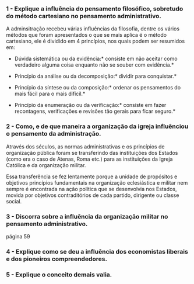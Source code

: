 ###  1 - Explique a influência do pensamento filosófico, sobretudo do método cartesiano no pensamento administrativo.

A adminsitração recebeu várias influências da filosofia, dentre os vários métodos que foram apresentados o que se mais aplica é o método cartesiano, ele é dividido em 4 princípios, nos quais podem ser resumidos em:
  - Dúvida sistemática ou da evidência:* consiste em não aceitar como verdadeiro alguma coisa enquanto não se souber com evidência.*

  - Princípio da análise ou da decomposição:* dividir para conquistar.*

  - Princípio da síntese ou da composição:* ordenar os pensamentos do mais fácil para o mais difícil.*

  - Princípio da enumeração ou da verificação:* consiste em fazer recontagens, verificações e revisões tão gerais para ficar seguro.*


###  2 - Como, e de que maneira a organização da igreja influênciou o pensamento da administração.

Através dos séculos, as normas administrativas e os princípios de organização pública foram se transferindo das instituições dos Estados (como era o caso de Atenas, Roma etc.) para as instituições da Igreja Católica e da organização militar.

Essa transferência se fez lentamente porque a unidade de propósitos e objetivos  princípios fundamentais na organização eclesiástica e militar nem sempre é encontrada na ação política que se desenvolvia nos Estados, movida por objetivos contraditórios de cada partido, dirigente ou classe social.

###  3 - Discorra sobre a influência da organização militar no pensamento administrativo.

página 59

###  4 - Explique como se deu a influência dos economistas liberais e dos pioneiros compreendedores.

###  5 - Explique o conceito demais valia.
